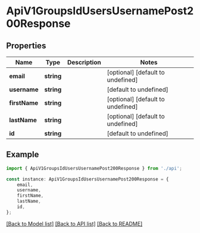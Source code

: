 # ApiV1GroupsIdUsersUsernamePost200Response


## Properties

Name | Type | Description | Notes
------------ | ------------- | ------------- | -------------
**email** | **string** |  | [optional] [default to undefined]
**username** | **string** |  | [default to undefined]
**firstName** | **string** |  | [optional] [default to undefined]
**lastName** | **string** |  | [optional] [default to undefined]
**id** | **string** |  | [default to undefined]

## Example

```typescript
import { ApiV1GroupsIdUsersUsernamePost200Response } from './api';

const instance: ApiV1GroupsIdUsersUsernamePost200Response = {
    email,
    username,
    firstName,
    lastName,
    id,
};
```

[[Back to Model list]](../README.md#documentation-for-models) [[Back to API list]](../README.md#documentation-for-api-endpoints) [[Back to README]](../README.md)
